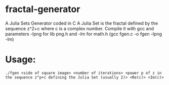 # fractal-generator
 A Julia Sets Generator coded in C
 A Julia Set is the fractal defined by the sequence z^2+c where c is a complex number.
 Compile it with gcc and parameters -lpng for lib png.h and -lm for math.h (gcc fgen.c -o fgen -lpng -lm)

 # Usage:
 
  `./fgen <side of square image> <number of iterations> <power p of z in the sequence z^p+c defining the Julia Set (usually 2)> <Re(c)> <Im(c)>`
